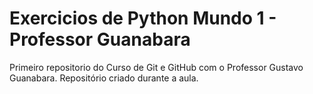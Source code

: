 # Exercicios de Python Mundo 1 - Professor Guanabara
Primeiro repositorio do Curso de Git e GitHub com o Professor Gustavo Guanabara.
Repositório criado durante a aula.

